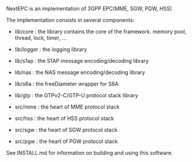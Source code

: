 NextEPC is an implementation of 3GPP EPC(MME, SGW, PGW, HSS)

The implementation consists in several components:
  - lib/core : the library contains the core of the framework.
      memory pool, thread, lock, timer, ...

  - lib/logger : the logging library

  - lib/s1ap : the S1AP message encoding/decoding library

  - lib/nas : the NAS message encoding/decoding library

  - lib/s6a : the freeDiameter wrapper for S6A

  - lib/gtp : the GTPv2-C/GTP-U protocol stack library

  - src/mme : the heart of MME protocol stack

  - src/hss : the heart of HSS protocol stack

  - src/sgw : the heart of SGW protocol stack

  - src/pgw : the heart of PGW protocol stack


See INSTALL.md for information on building and using this software.
